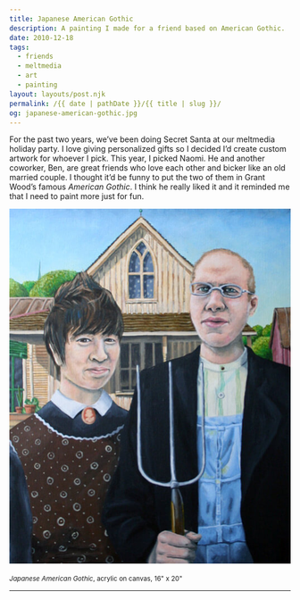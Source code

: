 ```yaml
---
title: Japanese American Gothic
description: A painting I made for a friend based on American Gothic.
date: 2010-12-18
tags: 
  - friends
  - meltmedia
  - art
  - painting
layout: layouts/post.njk
permalink: /{{ date | pathDate }}/{{ title | slug }}/
og: japanese-american-gothic.jpg
---
```


For the past two years, we’ve been doing Secret Santa at our meltmedia holiday party. I love giving personalized gifts so I decided I’d create custom artwork for whoever I pick. This year, I picked Naomi. He and another coworker, Ben, are great friends who love each other and bicker like an old married couple. I thought it’d be funny to put the two of them in Grant Wood’s famous _American Gothic_. I think he really liked it and it reminded me that I need to paint more just for fun.

![portrait of my friends Naomi and Ben as American Gothic](/img/japanese-american-gothic.jpg)

<small class="footnotes"><em>Japanese American Gothic</em>, acrylic on canvas, 16" x 20"</small>

---
